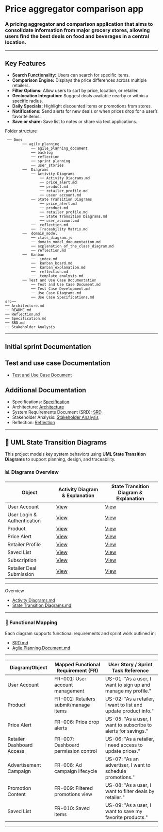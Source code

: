 # Price aggregator comparison app

### A pricing aggregator and comparison application that aims to consolidate information from major grocery stores, allowing users find the best deals on food and beverages in a central location.

---
## Key Features	

* **Search Functionality:** Users can search for specific items.
* **Comparison Engine:** Displays the price differences across multiple retailers.
* **Filter Options:** Allow users to sort by price, location, or retailer.
* **Geolocation Integration:** Suggest deals available nearby or within a specific radius.
* **Daily Specials:** Highlight discounted items or promotions from stores.
* **Notifications:** Send alerts for new deals or when prices drop for a user’s favorite items.
* **Save or share:** Save list to notes or share via text applications.

Folder structure
    
     ── Docs
            ── agile_planning
                ── agile_planning_document
                ── backlog
                ── reflection  
                ── sprint_planning
                ── user_stories
            ──  Diagrams
                ── Activity Diagrams
                    ── Activity Diagrams.md
                    ── price_alert.md
                    ── product.md
                    ── retailer_profile.md 
                    ── useer_account.md
                ── State Transition Diagrams
                    ── price_alert.md
                    ── product.md
                    ── retailer_profile.md 
                    ── State Transition Diagrams.md
                    ── user_account.md
                ──  reflection.md
                ──  Traceability Matrix.md
            ──  domain_model
                ── class_diagram.js
                ── domain_model_documentation.md
                ── explanation_of_the_class_diagram.md
                ── reflection.md
            ──  Kanban
                ──  index.md
                ──  kanban_board.md
                ──  kanban_explanation.md
                ──  reflection.md
                ──  template_analysis.md
            ── Test and Use Case Documentation
                ── Test and Use Case Document.md
                ── Test Case Development.md
                ── Use Case Diagrams.md
                ── Use Case Specifications.md
    src──
    ── Architecture.md
    ── README.md
    ── Reflection.md
    ── Specification.md
    ── SRD.md
    ── Stakeholder Analysis
---

## Initial sprint Documentation



## Test and use case Documentation

* [Test and Use Case Document](docs/Test%20and%20Use%20Case%20Documentation/Test%20and%20Use%20Case%20Document.md)

## Additional Documentation

* Specifications: [Specification](docs/specification/Specification.md)
* Architecture: [Architecture](docs/specification/Architecture.md)
* System Requirements Document (SRD): [SRD](docs/specification/system_requirements_document.md)
* Stakeholder Analysis: [Stakeholder Analysis](Stakeholder%20Analysis.md)
* Reflection: [Reflection](docs/specification/Reflection.md)

---

## 🔄 UML State Transition Diagrams

This project models key system behaviors using **UML State Transition Diagrams** to support planning, design, and traceability.

### 📊 Diagrams Overview
| Object           | Activity Diagram & Explanation                                     | State Transition Diagram & Explanation                                  |
|------------------|--------------------------------------------------------------------|-------------------------------------------------------------------------|
| User Account     | [View](docs/Diagrams/Activity%20Diagrams/user_account.md)          | [View](./docs/explanations/user_account.md)                             |
| User Login & Authentication | [View](Diagrams/Activity%20Diagrams/user_account.md)    | [View](./docs/explanations/user_account.md)                             |
| Product          | [View](docs/Diagrams/Activity%20Diagrams/product.md)               | [View](docs/Diagrams/State%20Transition%20Diagrams/product.md)          |
| Price Alert      | [View](docs/Diagrams/Activity%20Diagrams/price_alert.md)           | [View](docs/Diagrams/State%20Transition%20Diagrams/price_alert.md)      |
| Retailer Profile | [View](docs/Diagrams/Activity%20Diagrams/retailer_profile.md)      | [View](docs/Diagrams/State%20Transition%20Diagrams/retailer_profile.md) |
| Saved List       | [View](Diagrams/Activity%20Diagrams/user_account.md)               | [View](./docs/explanations/user_account.md)                             |
| Subscription     | [View](Diagrams/Activity%20Diagrams/user_account.md)               | [View](./docs/explanations/user_account.md)                             |
| Retailer Deal Submission | [View](Diagrams/Activity%20Diagrams/user_account.md)       | [View](./docs/explanations/user_account.md)                             |

---
Overview

* [Activity Diagrams.md](docs/Diagrams/Activity%20Diagrams/Activity%20Diagrams.md)
* [State Transition Diagrams.md](docs/Diagrams/State%20Transition%20Diagrams/State%20Transition%20Diagrams.md)
---

### 📌 Functional Mapping

Each diagram supports functional requirements and sprint work outlined in:

* [SRD.md](docs/specification/system_requirements_document.md)
* [Agile Planning Document.md](Agile%20Planning/Agile%20Planning%20Document.md)

---

| Diagram/Object             | Mapped Functional Requirement (FR)              | User Story / Sprint Task Reference                                                |
|----------------------------|--------------------------------------------------|------------------------------------------------------------------------------------|
| User Account               | FR-001: User account management                 | US-01: "As a user, I want to sign up and manage my profile."                      |
| Product                    | FR-002: Retailers submit/manage items           | US-02: "As a retailer, I want to list and update product info."                  |
| Price Alert                | FR-006: Price drop alerts                       | US-05: "As a user, I want to subscribe to alerts for savings."                   |
| Retailer Dashboard Access | FR-007: Dashboard permission control            | US-06: "As a retailer, I need access to update prices."                          |
| Advertisement Campaign     | FR-008: Ad campaign lifecycle                   | US-07: "As an advertiser, I want to schedule promotions."                        |
| Promotion Content          | FR-009: Filtered promotions view                | US-08: "As a user, I want to filter deals by retailer."                          |
| Saved List                 | FR-010: Saved items                             | US-09: "As a user, I want to save my favorite products."                         |

---